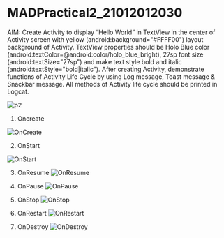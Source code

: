 # MADPractical2_21012012030
AIM: Create Activity to display “Hello World” in TextView in the center of Activity screen with yellow (android:background="#FFFF00") layout background of Activity. TextView properties should be Holo Blue color (android:textColor=@android:color/holo_blue_bright), 27sp font size (android:textSize="27sp") and make text style bold and italic (android:textStyle="bold|italic"). After creating Activity, demonstrate functions of Activity Life Cycle by using Log message, Toast message & Snackbar message. All methods of Activity life cycle should be printed in Logcat.

![p2](https://user-images.githubusercontent.com/111005666/186915783-c9bdd744-8d4c-4d12-8e7c-3bf202b6af30.png)

1. Oncreate

![OnCreate](https://user-images.githubusercontent.com/111005666/187032316-c0bef277-1a65-478a-8a30-5f1a1a44f034.jpeg)

2. OnStart

![OnStart](https://user-images.githubusercontent.com/111005666/187032337-38e2a3e8-3997-4491-a825-6121fa29cdae.jpeg)

3. OnResume
![OnResume](https://user-images.githubusercontent.com/111005666/187032345-740455d2-09d6-49b5-8491-eed1fa141e99.jpeg)

4. OnPause
![OnPause](https://user-images.githubusercontent.com/111005666/187032372-32ba3fc3-3546-40f6-ada8-8ad2c2c2b043.jpeg)

5. OnStop
![OnStop](https://user-images.githubusercontent.com/111005666/187032383-1ab46f65-f9fb-4a94-a286-db288d5cdf1b.jpeg)

6. OnRestart
![OnRestart](https://user-images.githubusercontent.com/111005666/187032399-91166961-89df-4c06-ac2e-7334aff45039.jpeg)

7. OnDestroy
![OnDestroy](https://user-images.githubusercontent.com/111005666/187032406-7f77a244-87fa-43a2-8ef6-f7f37ea2b567.jpeg)
